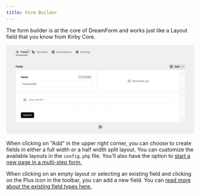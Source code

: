 ```yaml
---
title: Form Builder
---
```


The form builder is at the core of DreamForm and works just like a Layout field that you know from Kirby Core.

![](./form-builder-example.png)

When clicking on "Add" in the upper right corner, you can choose to create fields in either a full width or a half width split layout. You can customize the available layouts in the `config.php` file. You'll also have the option to [start a new page in a multi-step form.](./multi-step)

When clicking on an empty layout or selecting an existing field and clicking on the Plus icon in the toolbar, you can add a new field. You can [read more about the existing field types here.](../fields/what-are-fields)
